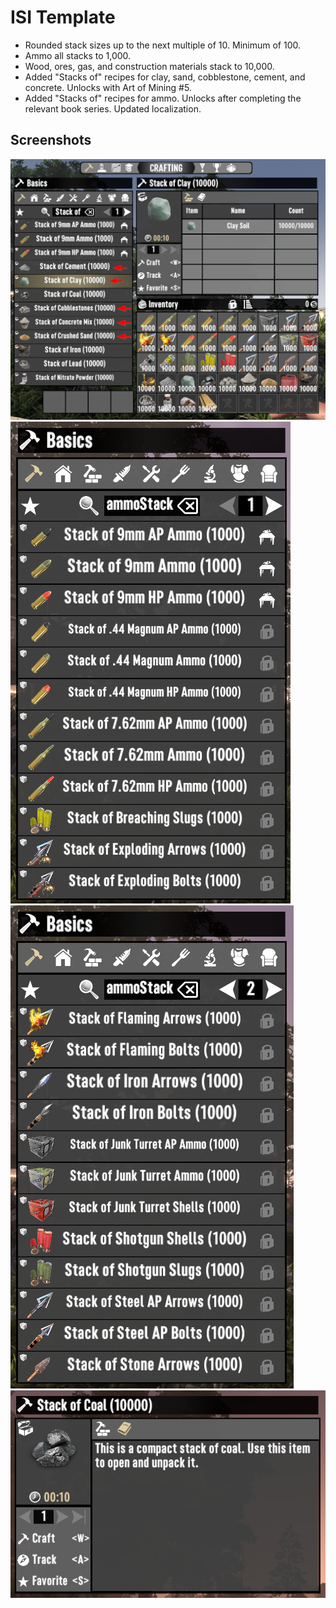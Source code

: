 # ISI Template

- Rounded stack sizes up to the next multiple of 10. Minimum of 100.
- Ammo all stacks to 1,000.
- Wood, ores, gas, and construction materials stack to 10,000.
- Added "Stacks of" recipes for clay, sand, cobblestone, cement, and concrete. Unlocks with Art of Mining #5.
- Added "Stacks of" recipes for ammo. Unlocks after completing the relevant book series.
Updated localization.

## Screenshots

![Added new recipes for construction material stacks](images/construction-stacks.png)
![Added new recipes for construction ammo stacks](images/ammo-stack-1.png)
![Added new recipes for construction ammo stacks](images/ammo-stack-2.png)
![Updated localization to reflect changes from 6k to 10k](images/updated-localization-6k-to-10k.png)
